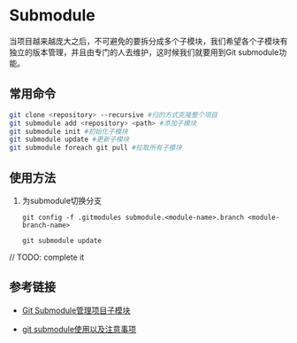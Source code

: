 # Submodule

当项目越来越庞大之后，不可避免的要拆分成多个子模块，我们希望各个子模块有独立的版本管理，并且由专门的人去维护，这时候我们就要用到Git submodule功能。

## 常用命令

````bash
git clone <repository> --recursive #归的方式克隆整个项目
git submodule add <repository> <path> #添加子模块
git submodule init #初始化子模块
git submodule update #更新子模块
git submodule foreach git pull #拉取所有子模块
````

## 使用方法

1. 为submodule切换分支

   `git config -f .gitmodules submodule.<module-name>.branch <module-branch-name>`

   `git submodule update`



// TODO: complete it

## 参考链接

- [Git Submodule管理项目子模块](https://www.cnblogs.com/nicksheng/p/6201711.html)

- [git submodule使用以及注意事项](https://blog.csdn.net/xuanwolanxue/article/details/80609986)